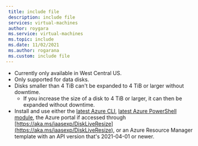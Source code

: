 ```yaml
---
 title: include file
 description: include file
 services: virtual-machines
 author: roygara
 ms.service: virtual-machines
 ms.topic: include
 ms.date: 11/02/2021
 ms.author: rogarana
 ms.custom: include file
---
```


- Currently only available in West Central US.
- Only supported for data disks.
- Disks smaller than 4 TiB can't be expanded to 4 TiB or larger without downtime.
    - If you increase the size of a disk to 4 TiB or larger, it can then be expanded without downtime.
- Install and use either the [latest Azure CLI](/cli/azure/install-azure-cli), [latest Azure PowerShell module](/powershell/azure/install-az-ps), the Azure portal if accessed through [https://aka.ms/iaasexp/DiskLiveResize](https://aka.ms/iaasexp/DiskLiveResize), or an Azure Resource Manager template with an API version that's 2021-04-01 or newer.